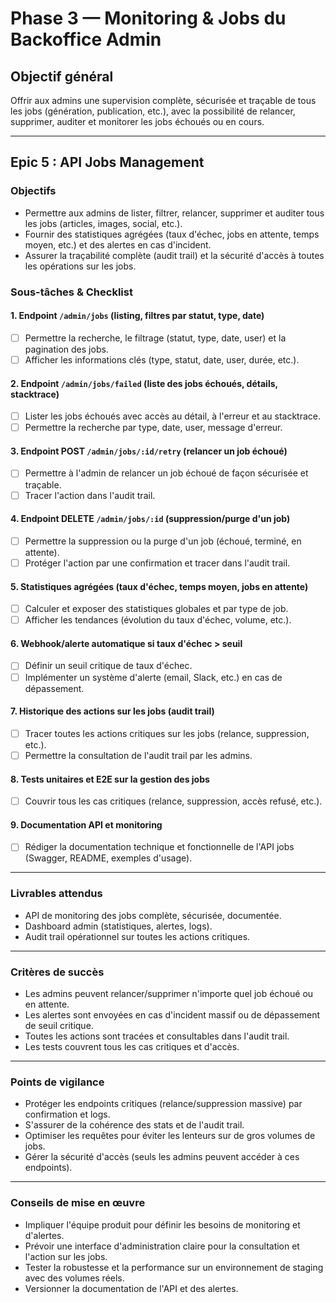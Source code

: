 # Phase 3 — Monitoring & Jobs du Backoffice Admin

## Objectif général
Offrir aux admins une supervision complète, sécurisée et traçable de tous les jobs (génération, publication, etc.), avec la possibilité de relancer, supprimer, auditer et monitorer les jobs échoués ou en cours.

---

## Epic 5 : API Jobs Management

### Objectifs
- Permettre aux admins de lister, filtrer, relancer, supprimer et auditer tous les jobs (articles, images, social, etc.).
- Fournir des statistiques agrégées (taux d'échec, jobs en attente, temps moyen, etc.) et des alertes en cas d'incident.
- Assurer la traçabilité complète (audit trail) et la sécurité d'accès à toutes les opérations sur les jobs.

### Sous-tâches & Checklist

#### 1. Endpoint `/admin/jobs` (listing, filtres par statut, type, date)
- [ ] Permettre la recherche, le filtrage (statut, type, date, user) et la pagination des jobs.
- [ ] Afficher les informations clés (type, statut, date, user, durée, etc.).

#### 2. Endpoint `/admin/jobs/failed` (liste des jobs échoués, détails, stacktrace)
- [ ] Lister les jobs échoués avec accès au détail, à l'erreur et au stacktrace.
- [ ] Permettre la recherche par type, date, user, message d'erreur.

#### 3. Endpoint POST `/admin/jobs/:id/retry` (relancer un job échoué)
- [ ] Permettre à l'admin de relancer un job échoué de façon sécurisée et traçable.
- [ ] Tracer l'action dans l'audit trail.

#### 4. Endpoint DELETE `/admin/jobs/:id` (suppression/purge d'un job)
- [ ] Permettre la suppression ou la purge d'un job (échoué, terminé, en attente).
- [ ] Protéger l'action par une confirmation et tracer dans l'audit trail.

#### 5. Statistiques agrégées (taux d'échec, temps moyen, jobs en attente)
- [ ] Calculer et exposer des statistiques globales et par type de job.
- [ ] Afficher les tendances (évolution du taux d'échec, volume, etc.).

#### 6. Webhook/alerte automatique si taux d'échec > seuil
- [ ] Définir un seuil critique de taux d'échec.
- [ ] Implémenter un système d'alerte (email, Slack, etc.) en cas de dépassement.

#### 7. Historique des actions sur les jobs (audit trail)
- [ ] Tracer toutes les actions critiques sur les jobs (relance, suppression, etc.).
- [ ] Permettre la consultation de l'audit trail par les admins.

#### 8. Tests unitaires et E2E sur la gestion des jobs
- [ ] Couvrir tous les cas critiques (relance, suppression, accès refusé, etc.).

#### 9. Documentation API et monitoring
- [ ] Rédiger la documentation technique et fonctionnelle de l'API jobs (Swagger, README, exemples d'usage).

---

### Livrables attendus
- API de monitoring des jobs complète, sécurisée, documentée.
- Dashboard admin (statistiques, alertes, logs).
- Audit trail opérationnel sur toutes les actions critiques.

---

### Critères de succès
- Les admins peuvent relancer/supprimer n'importe quel job échoué ou en attente.
- Les alertes sont envoyées en cas d'incident massif ou de dépassement de seuil critique.
- Toutes les actions sont tracées et consultables dans l'audit trail.
- Les tests couvrent tous les cas critiques et d'accès.

---

### Points de vigilance
- Protéger les endpoints critiques (relance/suppression massive) par confirmation et logs.
- S'assurer de la cohérence des stats et de l'audit trail.
- Optimiser les requêtes pour éviter les lenteurs sur de gros volumes de jobs.
- Gérer la sécurité d'accès (seuls les admins peuvent accéder à ces endpoints).

---

### Conseils de mise en œuvre
- Impliquer l'équipe produit pour définir les besoins de monitoring et d'alertes.
- Prévoir une interface d'administration claire pour la consultation et l'action sur les jobs.
- Tester la robustesse et la performance sur un environnement de staging avec des volumes réels.
- Versionner la documentation de l'API et des alertes. 